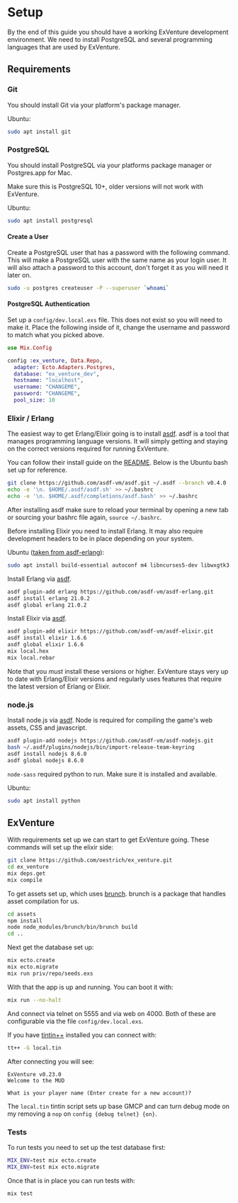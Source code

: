 # Setup

By the end of this guide you should have a working ExVenture development environment. We need to install PostgreSQL and several programming languages that are used by ExVenture.

## Requirements

### Git

You should install Git via your platform's package manager.

Ubuntu:

```bash
sudo apt install git
```

### PostgreSQL

You should install PostgreSQL via your platforms package manager or Postgres.app for Mac.

Make sure this is PostgreSQL 10+, older versions will not work with ExVenture.

Ubuntu:

```bash
sudo apt install postgresql
```

#### Create a User

Create a PostgreSQL user that has a password with the following command. This will make a PostgreSQL user with the same name as your login user. It will also attach a password to this account, don't forget it as you will need it later on.

```bash
sudo -u postgres createuser -P --superuser `whoami`
```

#### PostgreSQL Authentication

Set up a `config/dev.local.exs` file. This does not exist so you will need to make it. Place the following inside of it, change the username and password to match what you picked above.

```elixir
use Mix.Config

config :ex_venture, Data.Repo,
  adapter: Ecto.Adapters.Postgres,
  database: "ex_venture_dev",
  hostname: "localhost",
  username: "CHANGEME",
  password: "CHANGEME",
  pool_size: 10
```

### Elixir / Erlang

The easiest way to get Erlang/Elixir going is to install [asdf][asdf]. asdf is a tool that manages programming language versions. It will simply getting and staying on the correct versions required for running ExVenture.

You can follow their install guide on the [README][asdf-install]. Below is the Ubuntu bash set up for reference.

```bash
git clone https://github.com/asdf-vm/asdf.git ~/.asdf --branch v0.4.0
echo -e '\n. $HOME/.asdf/asdf.sh' >> ~/.bashrc
echo -e '\n. $HOME/.asdf/completions/asdf.bash' >> ~/.bashrc
```

After installing asdf make sure to reload your terminal by opening a new tab or sourcing your bashrc file again, `source ~/.bashrc`.

Before installing Elixir you need to install Erlang. It may also require development headers to be in place depending on your system.

Ubuntu ([taken from asdf-erlang][asdf-erlang]):

```bash
sudo apt install build-essential autoconf m4 libncurses5-dev libwxgtk3.0-dev libgl1-mesa-dev libglu1-mesa-dev libpng3 libssh-dev unixodbc-dev
```

Install Erlang via [asdf][asdf-erlang].

```bash
asdf plugin-add erlang https://github.com/asdf-vm/asdf-erlang.git
asdf install erlang 21.0.2
asdf global erlang 21.0.2
```

Install Elixir via [asdf][asdf-elixir].

```bash
asdf plugin-add elixir https://github.com/asdf-vm/asdf-elixir.git
asdf install elixir 1.6.6
asdf global elixir 1.6.6
mix local.hex
mix local.rebar
```

Note that you *must* install these versions or higher. ExVenture stays very up to date with Erlang/Elixir versions and regularly uses features that require the latest version of Erlang or Elixir.

### node.js

Install node.js via [asdf][asdf-nodejs]. Node is required for compiling the game's web assets, CSS and javascript.

```bash
asdf plugin-add nodejs https://github.com/asdf-vm/asdf-nodejs.git
bash ~/.asdf/plugins/nodejs/bin/import-release-team-keyring
asdf install nodejs 8.6.0
asdf global nodejs 8.6.0
```

`node-sass` required python to run. Make sure it is installed and available.

Ubuntu:

```bash
sudo apt install python
```

## ExVenture

With requirements set up we can start to get ExVenture going. These commands will set up the elixir side:

```bash
git clone https://github.com/oestrich/ex_venture.git
cd ex_venture
mix deps.get
mix compile
```

To get assets set up, which uses [brunch][brunch]. brunch is a package that handles asset compilation for us.

```bash
cd assets
npm install
node node_modules/brunch/bin/brunch build
cd ..
```

Next get the database set up:

```bash
mix ecto.create
mix ecto.migrate
mix run priv/repo/seeds.exs
```

With that the app is up and running. You can boot it with:

```bash
mix run --no-halt
```

And connect via telnet on 5555 and via web on 4000. Both of these are configurable via the file `config/dev.local.exs`.

If you have [tintin++][tt++] installed you can connect with:

```bash
tt++ -G local.tin
```

After connecting you will see:

```
ExVenture v0.23.0
Welcome to the MUD

What is your player name (Enter create for a new account)?
```

The `local.tin` tintin script sets up base GMCP and can turn debug mode on my removing a `nop` on `config {debug telnet} {on}`.

### Tests

To run tests you need to set up the test database first:

```bash
MIX_ENV=test mix ecto.create
MIX_ENV=test mix ecto.migrate
```

Once that is in place you can run tests with:

```bash
mix test
```

[pg.app]: https://postgresapp.com/
[arch-wiki-pg]: https://wiki.archlinux.org/index.php/PostgreSQL#Installing_PostgreSQL
[asdf]: https://github.com/asdf-vm/asdf
[asdf-install]: https://github.com/asdf-vm/asdf#setup
[asdf-erlang]: https://github.com/asdf-vm/asdf-erlang
[asdf-elixir]: https://github.com/asdf-vm/asdf-elixir
[asdf-nodejs]: https://github.com/asdf-vm/asdf-nodejs
[brunch]: https://github.com/brunch/brunch
[tt++]: http://tintin.sourceforge.net/

